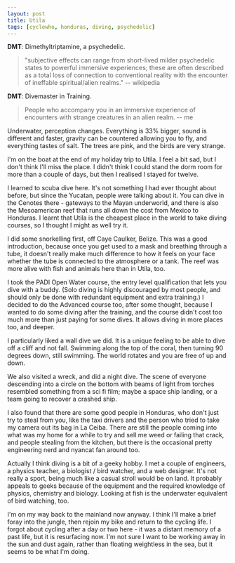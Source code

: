 ```yaml
---
layout: post
title: Utila
tags: [cyclewho, honduras, diving, psychedelic]
---
```


**DMT**: Dimethyltriptamine, a psychedelic. 

> "subjective effects can range from short-lived milder psychedelic states to
powerful immersive experiences; these are often described as a total loss of
connection to conventional reality with the encounter of ineffable
spiritual/alien realms." -- wikipedia

**DMT**: Divemaster in Training.

> People who accompany you in an immersive experience of encounters with
strange creatures in an alien realm. -- me

Underwater, perception changes. Everything is 33% bigger, sound is different
and faster, gravity can be countered allowing you to fly, and everything
tastes of salt. The trees are pink, and the birds are very strange.

I'm on the boat at the end of my holiday trip to Utila. I feel a bit sad, but
I don't think I'll miss the place. I didn't think I could stand the dorm room
for more than a couple of days, but then I realised I stayed for twelve.

I learned to scuba dive here. It's not something I had ever thought about
before, but since the Yucatan, people were talking about it. You can dive in
the Cenotes there - gateways to the Mayan underworld, and there is also the
Mesoamerican reef that runs all down the cost from Mexico to Honduras. I
learnt that Utila is the cheapest place in the world to take diving courses,
so I thought I might as well try it.

I did some snorkelling first, off Caye Caulker, Belize. This was a good
introduction, because once you get used to a mask and breathing through a
tube, it doesn't really make much difference to how it feels on your face
whether the tube is connected to the atmosphere or a tank. The reef was more
alive with fish and animals here than in Utila, too.

I took the PADI Open Water course, the entry level qualification that lets you
dive with a buddy. (Solo diving is highly discouraged by most people, and
should only be done with redundant equipment and extra training.) I decided to
do the Advanced course too, after some thought, because I wanted to do some
diving after the training, and the course didn't cost too much more than just
paying for some dives. It allows diving in more places too, and deeper.

I particularly liked a wall dive we did. It is a unique feeling to be able to
dive off a cliff and not fall. Swimming along the top of the coral, then
turning 90 degrees down, still swimming. The world rotates and you are free of
up and down.

We also visited a wreck, and did a night dive. The scene of everyone
descending into a circle on the bottom with beams of light from torches
resembled something from a sci fi film; maybe a space ship landing, or a team
going to recover a crashed ship.

I also found that there are some good people in Honduras, who don't just try
to steal from you, like the taxi drivers and the person who tried to take my
camera out its bag in La Ceiba. There are still the people coming into what
was my home for a while to try and sell me weed or failing that crack, and
people stealing from the kitchen, but there is the occasional pretty
engineering nerd and nyancat fan around too.

Actually I think diving is a bit of a geeky hobby. I met a couple of
engineers, a physics teacher, a biologist / bird watcher, and a web
designer. It's not really a sport, being much like a casual stroll would be on
land. It probably appeals to geeks because of the equipment and the required
knowledge of physics, chemistry and biology. Looking at fish is the underwater
equivalent of bird watching, too.

I'm on my way back to the mainland now anyway. I think I'll make a brief
foray into the jungle, then rejoin my bike and return to the cycling life. I
forgot about cycling after a day or two here - it was a distant memory of a
past life, but it is resurfacing now. I'm not sure I want to be working away
in the sun and dust again, rather than floating weightless in the sea, but it
seems to be what I'm doing.